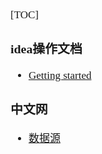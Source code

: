 <span  style="font-family: Simsun,serif; font-size: 17px; ">

[TOC]

### idea操作文档

- [Getting started](https://www.jetbrains.com/help/idea/getting-started.html)

### 中文网

- [数据源](https://intellijidea.com.cn/help/idea/managing-data-sources.html#google_vignette)

</span>